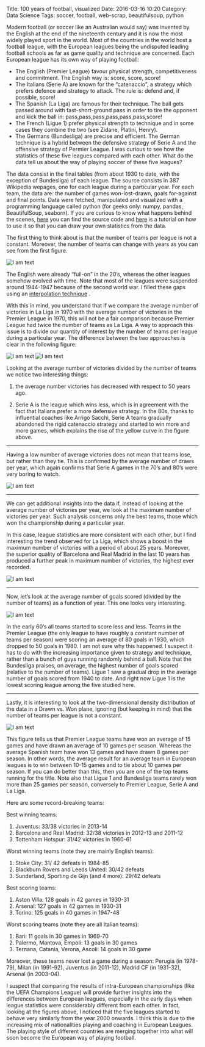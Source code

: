 Title: 100 years of football, visualized
Date: 2016-03-16 10:20
Category: Data Science
Tags: soccer, football, web-scrap, beautifulsoup, python

Modern football (or soccer like an Australian would say) was invented by the English at the end of the nineteenth century and it is now the most widely played sport in the world. Most of the countries in the world host a football league, with the European leagues being the undisputed leading football schools as far as game quality and technique are concerned. Each European league has its own way of playing football:

- The English (Premier League) favour physical strength, competitiveness and commitment. The English way is: score, score, score!
- The Italians (Serie A) are known for the “catenaccio”, a strategy which prefers defence and strategy to attack. The rule is: defend and, if possible, score!
- The Spanish (La Liga) are famous for their technique. The ball gets passed around with fast-short-ground pass in order to tire the opponent and kick the ball in: pass,pass,pass,pass,pass,pass,score!
- The French (Ligue 1) prefer physical strength to technique and in some cases they combine the two (see Zidane, Platini, Henry).
- The Germans (Bundesliga) are precise and efficient. The German technique is a hybrid between the defensive strategy of Serie A and the offensive strategy of Permier League.
I was curious to see how the statistics of these five leagues compared with each other. What do the data tell us about the way of playing soccer of these five leagues?

The data consist in the final tables (from about 1930 to date, with the exception of Bundesliga) of each league. The source consists in 387 Wikipedia wepages, one for each league during a particular year. For each team, the data are: the number of games won-lost-drawn, goals for-against and final points. Data were fetched, manipulated and visualized with a programming language called python (for geeks only: numpy, pandas, BeautifulSoup, seaborn). If you are curious to know what happens behind the scenes, [here](https://github.com/vincepota/FootB-stats) you can find the source code and [here](https://github.com/vincepota/FootB-stats/blob/master/notebook/FootB.ipynb) is a tutorial on how to use it so that you can draw your own statistics from the data.

The first thing to think about is that the number of teams per league is not a constant. Moreover, the number of teams can change with years as you can see from the first figure.

![I am text]({static}/images/fb_pos.png)

The English were already “full-on” in the 20’s, whereas the other leagues somehow evolved with time. Note that most of the leagues were suspended around 1944-1947 because of the second world war. I filled these gaps using an [interpolation technique](https://en.wikipedia.org/wiki/Interpolation) .

With this in mind, you understand that if we compare the average number of victories in La Liga in 1970 with the average number of victories in the Premier League in 1970, this will not be a fair comparison because Premier League had twice the number of teams as La Liga. A way to approach this issue is to divide our quantity of interest by the number of teams per league during a particular year. The difference between the two approaches is clear in the following figure:

![I am text]({static}/images/fb_Wn.png)
![I am text]({static}/images/fb_W.png)

Looking at the average number of victories divided by the number of teams we notice two interesting things:

1. the average number victories has decreased with respect to 50 years ago.

2. Serie A is the league which wins less, which is in agreement with the fact that Italians prefer a more defensive strategy. In the 80s, thanks to influential coaches like Arrigo Sacchi, Serie A teams gradually abandoned the rigid catenaccio strategy and started to win more and more games, which explains the rise of the yellow curve in the figure above.

--------

Having a low number of average victories does not mean that teams lose, but rather than they tie. This is confirmed by the average number of draws per year, which again confirms that Serie A games in the 70’s and 80’s were very boring to watch.

![I am text]({static}/images/fb_Dn.png)

----

We can get additional insights into the data if, instead of looking at the average number of victories per year, we look at the maximum number of victories per year. Such analysis concerns only the best teams, those which won the championship during a particular year.

In this case, league statistics are more consistent with each other, but I find interesting the trend observed for La Liga, which shows a boost in the maximum number of victories with a period of about 25 years. Moreover, the superior quality of Barcelona and Real Madrid in the last 10 years has produced a further peak in maximum number of victories, the highest ever recorded.

![I am text]({static}/images/fb_M_Wn.png)

-----

Now, let’s look at the average number of goals scored (divided by the number of teams) as a function of year. This one looks very interesting.

![I am text]({static}/images/fb_GFn.png)

In the early 60’s all teams started to score less and less. Teams in the Premier League (the only league to have roughly a constant number of teams per season)  were scoring an average of 80 goals in 1930, which dropped to 50 goals in 1980. I am not sure why this happened. I suspect it has to do with the increasing importance given to strategy and technique, rather than a bunch of guys running randomly behind a ball. Note that the Bundesliga praises, on average, the highest number of goals scored (relative to the number of teams). Ligue 1 saw a gradual drop in the average number of goals scored from 1940 to date. And right now Ligue 1 is the lowest scoring league among the five studied here.

----

Lastly, it is interesting to look at the two-dimensional density distribution of the data in a Drawn vs. Won plane, ignoring (but keeping in mind) that the number of teams per league is not a constant.

![I am text]({static}/images/fb_W_vs_D.png)

This figure tells us that Premier League teams have won an average of 15 games and have drawn an average of 10 games per season. Whereas the average Spanish team have won 13 games and have drawn 8 games per season. In other words, the average result for an average team in European leagues is to win between 10-15 games and to tie about 10 games per season. If you can do better than this, then you are one of the top teams running for the title. Note also that Ligue 1 and Bundesliga teams rarely won more than 25 games per season, conversely to Premier League, Serie A and La Liga.

Here are some record-breaking teams:

Best winning teams:

1. Juventus: 33/38 victories in 2013-14
2. Barcelona and Real Madrid: 32/38 victories in 2012-13 and 2011-12
3. Tottenham Hotspur: 31/42 victories in 1960-61

Worst winning teams (note they are mainly English teams):

1. Stoke City: 31/ 42 defeats in 1984-85
2. Blackburn Rovers and Leeds United: 30/42 defeats
3. Sunderland, Sporting de Gijn (and 4 more):  29/42 defeats

Best scoring teams:

1. Aston Villa: 128 goals in 42 games in 1930-31
2. Arsenal: 127 goals in 42 games in 1930-31
3. Torino: 125 goals in 40 games in 1947-48

Worst scoring teams (note they are all Italian teams):

1. Bari: 11 goals in 30 games in 1969-70
2. Palermo, Mantova, Empoli: 13 goals in 30 games
3. Ternana, Catania, Verona, Ascoli: 14 goals in 30 game

Moreover, these teams never lost a game during a season: Perugia (in 1978-79), Milan (in 1991-92), Juventus (in 2011-12), Madrid CF (in 1931-32), Arsenal (in 2003-04).

I suspect that comparing the results of intra-European championships (like the UEFA Champions League) will provide further insights into the differences between European leagues, especially in the early days when league statistics were considerably different from each other. In fact, looking at the figures above, I noticed that the five leagues started to behave very similarly from the year 2000 onwards. I think this is due to the increasing mix of nationalities playing and coaching in European Leagues. The playing style of different countries are merging together into what will soon become the European way of playing football.
